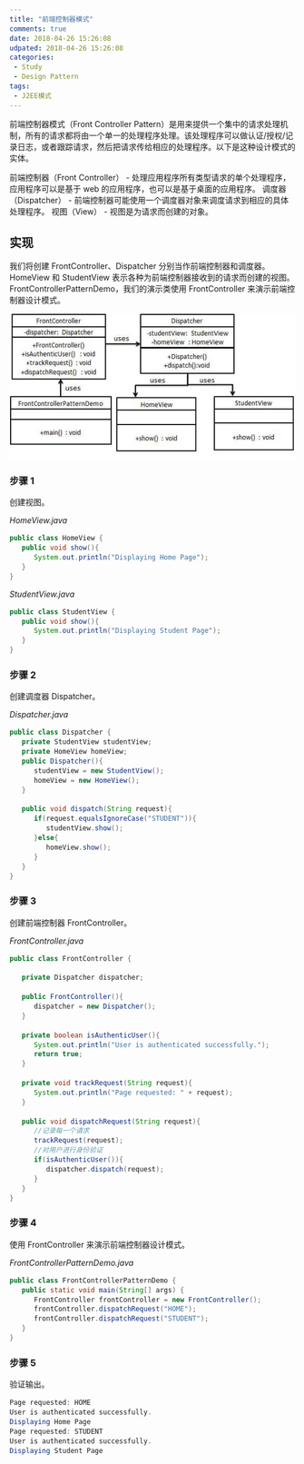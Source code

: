 ```yaml
---
title: "前端控制器模式"
comments: true
date: 2018-04-26 15:26:08
udpated: 2018-04-26 15:26:08
categories:
 - Study
 - Design Pattern
tags:
 - J2EE模式
---
```


前端控制器模式（Front Controller Pattern）是用来提供一个集中的请求处理机制，所有的请求都将由一个单一的处理程序处理。该处理程序可以做认证/授权/记录日志，或者跟踪请求，然后把请求传给相应的处理程序。以下是这种设计模式的实体。

前端控制器（Front Controller） - 处理应用程序所有类型请求的单个处理程序，应用程序可以是基于 web 的应用程序，也可以是基于桌面的应用程序。
调度器（Dispatcher） - 前端控制器可能使用一个调度器对象来调度请求到相应的具体处理程序。
视图（View） - 视图是为请求而创建的对象。

## 实现

我们将创建 FrontController、Dispatcher 分别当作前端控制器和调度器。HomeView 和 StudentView 表示各种为前端控制器接收到的请求而创建的视图。
FrontControllerPatternDemo，我们的演示类使用 FrontController 来演示前端控制器设计模式。

![](/images/design-pattern/frontcontroller_pattern_uml_diagram.jpg)
<!-- more -->

### 步骤 1
创建视图。

*HomeView.java*
```java
public class HomeView {
   public void show(){
      System.out.println("Displaying Home Page");
   }
}
```

*StudentView.java*
```java
public class StudentView {
   public void show(){
      System.out.println("Displaying Student Page");
   }
}
```

### 步骤 2
创建调度器 Dispatcher。

*Dispatcher.java*
```java
public class Dispatcher {
   private StudentView studentView;
   private HomeView homeView;
   public Dispatcher(){
      studentView = new StudentView();
      homeView = new HomeView();
   }

   public void dispatch(String request){
      if(request.equalsIgnoreCase("STUDENT")){
         studentView.show();
      }else{
         homeView.show();
      }
   }
}
```

### 步骤 3
创建前端控制器 FrontController。

*FrontController.java*
```java
public class FrontController {

   private Dispatcher dispatcher;

   public FrontController(){
      dispatcher = new Dispatcher();
   }

   private boolean isAuthenticUser(){
      System.out.println("User is authenticated successfully.");
      return true;
   }

   private void trackRequest(String request){
      System.out.println("Page requested: " + request);
   }

   public void dispatchRequest(String request){
      //记录每一个请求
      trackRequest(request);
      //对用户进行身份验证
      if(isAuthenticUser()){
         dispatcher.dispatch(request);
      }
   }
}
```

### 步骤 4
使用 FrontController 来演示前端控制器设计模式。

*FrontControllerPatternDemo.java*
```java
public class FrontControllerPatternDemo {
   public static void main(String[] args) {
      FrontController frontController = new FrontController();
      frontController.dispatchRequest("HOME");
      frontController.dispatchRequest("STUDENT");
   }
}
```

### 步骤 5
验证输出。
```java
Page requested: HOME
User is authenticated successfully.
Displaying Home Page
Page requested: STUDENT
User is authenticated successfully.
Displaying Student Page
```

